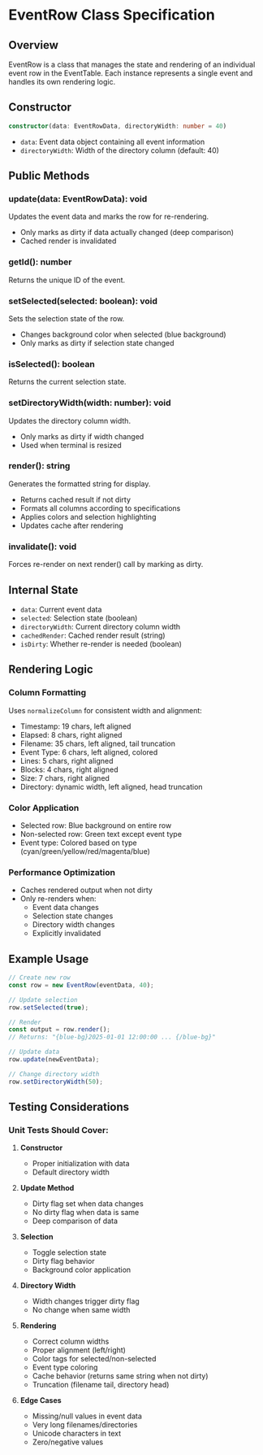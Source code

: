# EventRow Class Specification

## Overview
EventRow is a class that manages the state and rendering of an individual event row in the EventTable. Each instance represents a single event and handles its own rendering logic.

## Constructor
```typescript
constructor(data: EventRowData, directoryWidth: number = 40)
```
- `data`: Event data object containing all event information
- `directoryWidth`: Width of the directory column (default: 40)

## Public Methods

### update(data: EventRowData): void
Updates the event data and marks the row for re-rendering.
- Only marks as dirty if data actually changed (deep comparison)
- Cached render is invalidated

### getId(): number
Returns the unique ID of the event.

### setSelected(selected: boolean): void
Sets the selection state of the row.
- Changes background color when selected (blue background)
- Only marks as dirty if selection state changed

### isSelected(): boolean
Returns the current selection state.

### setDirectoryWidth(width: number): void
Updates the directory column width.
- Only marks as dirty if width changed
- Used when terminal is resized

### render(): string
Generates the formatted string for display.
- Returns cached result if not dirty
- Formats all columns according to specifications
- Applies colors and selection highlighting
- Updates cache after rendering

### invalidate(): void
Forces re-render on next render() call by marking as dirty.

## Internal State
- `data`: Current event data
- `selected`: Selection state (boolean)
- `directoryWidth`: Current directory column width
- `cachedRender`: Cached render result (string)
- `isDirty`: Whether re-render is needed (boolean)

## Rendering Logic

### Column Formatting
Uses `normalizeColumn` for consistent width and alignment:
- Timestamp: 19 chars, left aligned
- Elapsed: 8 chars, right aligned  
- Filename: 35 chars, left aligned, tail truncation
- Event Type: 6 chars, left aligned, colored
- Lines: 5 chars, right aligned
- Blocks: 4 chars, right aligned
- Size: 7 chars, right aligned
- Directory: dynamic width, left aligned, head truncation

### Color Application
- Selected row: Blue background on entire row
- Non-selected row: Green text except event type
- Event type: Colored based on type (cyan/green/yellow/red/magenta/blue)

### Performance Optimization
- Caches rendered output when not dirty
- Only re-renders when:
  - Event data changes
  - Selection state changes
  - Directory width changes
  - Explicitly invalidated

## Example Usage
```typescript
// Create new row
const row = new EventRow(eventData, 40);

// Update selection
row.setSelected(true);

// Render
const output = row.render();
// Returns: "{blue-bg}2025-01-01 12:00:00 ... {/blue-bg}"

// Update data
row.update(newEventData);

// Change directory width
row.setDirectoryWidth(50);
```

## Testing Considerations

### Unit Tests Should Cover:
1. **Constructor**
   - Proper initialization with data
   - Default directory width

2. **Update Method**
   - Dirty flag set when data changes
   - No dirty flag when data is same
   - Deep comparison of data

3. **Selection**
   - Toggle selection state
   - Dirty flag behavior
   - Background color application

4. **Directory Width**
   - Width changes trigger dirty flag
   - No change when same width

5. **Rendering**
   - Correct column widths
   - Proper alignment (left/right)
   - Color tags for selected/non-selected
   - Event type coloring
   - Cache behavior (returns same string when not dirty)
   - Truncation (filename tail, directory head)

6. **Edge Cases**
   - Missing/null values in event data
   - Very long filenames/directories
   - Unicode characters in text
   - Zero/negative values